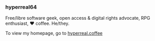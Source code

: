 ### hyperreal64

Free/libre software geek, open access & digital rights advocate, RPG enthusiast, ❤️ coffee. He/they.

To view my homepage, go to [hyperreal.coffee](https://hyperreal.coffee)
